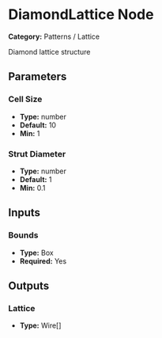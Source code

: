 
# DiamondLattice Node

**Category:** Patterns / Lattice

Diamond lattice structure

## Parameters


### Cell Size
- **Type:** number
- **Default:** 10
- **Min:** 1




### Strut Diameter
- **Type:** number
- **Default:** 1
- **Min:** 0.1




## Inputs


### Bounds
- **Type:** Box
- **Required:** Yes



## Outputs


### Lattice
- **Type:** Wire[]




